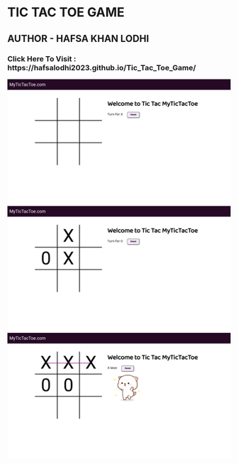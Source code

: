 # TIC TAC TOE GAME
<h2>AUTHOR - HAFSA KHAN LODHI</h2>

<h3>Click Here To Visit : https://hafsalodhi2023.github.io/Tic_Tac_Toe_Game/</h3>

![TIC TAC TOE](TicTacToe1.png)
![TIC TAC TOE](TicTacToe2.png)
![TIC TAC TOE](TicTacToe3.png)
